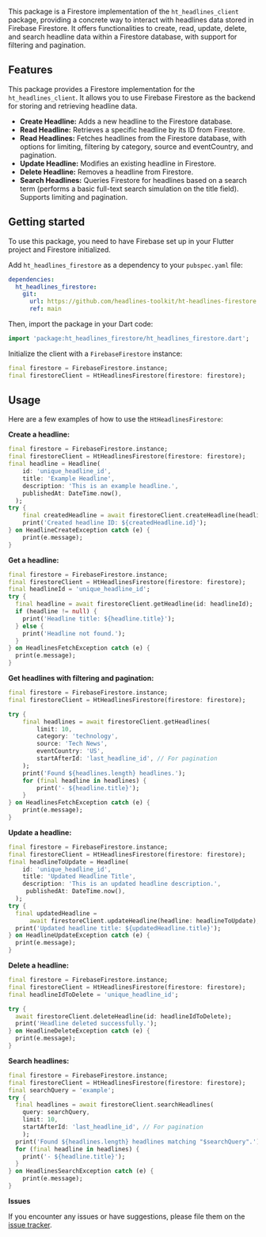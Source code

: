 This package is a Firestore implementation of the `ht_headlines_client` package, providing a concrete way to interact with headlines data stored in Firebase Firestore. It offers functionalities to create, read, update, delete, and search headline data within a Firestore database, with support for filtering and pagination.

## Features

This package provides a Firestore implementation for the `ht_headlines_client`. It allows you to use Firebase Firestore as the backend for storing and retrieving headline data.

*   **Create Headline:** Adds a new headline to the Firestore database.
*   **Read Headline:** Retrieves a specific headline by its ID from Firestore.
*   **Read Headlines:** Fetches headlines from the Firestore database, with options for limiting, filtering by category, source and eventCountry, and pagination.
*   **Update Headline:** Modifies an existing headline in Firestore.
*   **Delete Headline:** Removes a headline from Firestore.
*   **Search Headlines:** Queries Firestore for headlines based on a search term (performs a basic full-text search simulation on the title field). Supports limiting and pagination.

## Getting started

To use this package, you need to have Firebase set up in your Flutter project and Firestore initialized.

Add `ht_headlines_firestore` as a dependency to your `pubspec.yaml` file:

```yaml
dependencies:
  ht_headlines_firestore:
    git:
      url: https://github.com/headlines-toolkit/ht-headlines-firestore.git
      ref: main
```

Then, import the package in your Dart code:

```dart
import 'package:ht_headlines_firestore/ht_headlines_firestore.dart';
```

Initialize the client with a `FirebaseFirestore` instance:

```dart
final firestore = FirebaseFirestore.instance;
final firestoreClient = HtHeadlinesFirestore(firestore: firestore);
```

## Usage

Here are a few examples of how to use the `HtHeadlinesFirestore`:

**Create a headline:**

```dart
final firestore = FirebaseFirestore.instance;
final firestoreClient = HtHeadlinesFirestore(firestore: firestore);
final headline = Headline(
    id: 'unique_headline_id',
    title: 'Example Headline',
    description: 'This is an example headline.',
    publishedAt: DateTime.now(),
  );
try {
    final createdHeadline = await firestoreClient.createHeadline(headline: headline);
    print('Created headline ID: ${createdHeadline.id}');
} on HeadlineCreateException catch (e) {
    print(e.message);
}
```

**Get a headline:**

```dart
final firestore = FirebaseFirestore.instance;
final firestoreClient = HtHeadlinesFirestore(firestore: firestore);
final headlineId = 'unique_headline_id';
try {
  final headline = await firestoreClient.getHeadline(id: headlineId);
  if (headline != null) {
    print('Headline title: ${headline.title}');
  } else {
    print('Headline not found.');
  }
} on HeadlinesFetchException catch (e) {
  print(e.message);
}
```

**Get headlines with filtering and pagination:**

```dart
final firestore = FirebaseFirestore.instance;
final firestoreClient = HtHeadlinesFirestore(firestore: firestore);

try {
    final headlines = await firestoreClient.getHeadlines(
        limit: 10,
        category: 'technology',
        source: 'Tech News',
        eventCountry: 'US',
        startAfterId: 'last_headline_id', // For pagination
    );
    print('Found ${headlines.length} headlines.');
    for (final headline in headlines) {
        print('- ${headline.title}');
    }
} on HeadlinesFetchException catch (e) {
    print(e.message);
}
```

**Update a headline:**
```dart
final firestore = FirebaseFirestore.instance;
final firestoreClient = HtHeadlinesFirestore(firestore: firestore);
final headlineToUpdate = Headline(
    id: 'unique_headline_id',
    title: 'Updated Headline Title',
    description: 'This is an updated headline description.',
     publishedAt: DateTime.now(),
  );
try {
  final updatedHeadline =
      await firestoreClient.updateHeadline(headline: headlineToUpdate);
  print('Updated headline title: ${updatedHeadline.title}');
} on HeadlineUpdateException catch (e) {
  print(e.message);
}
```

**Delete a headline:**
```dart
final firestore = FirebaseFirestore.instance;
final firestoreClient = HtHeadlinesFirestore(firestore: firestore);
final headlineIdToDelete = 'unique_headline_id';

try {
  await firestoreClient.deleteHeadline(id: headlineIdToDelete);
  print('Headline deleted successfully.');
} on HeadlineDeleteException catch (e) {
  print(e.message);
}
```

**Search headlines:**

```dart
final firestore = FirebaseFirestore.instance;
final firestoreClient = HtHeadlinesFirestore(firestore: firestore);
final searchQuery = 'example';
try {
  final headlines = await firestoreClient.searchHeadlines(
    query: searchQuery,
    limit: 10,
    startAfterId: 'last_headline_id', // For pagination
    );
  print('Found ${headlines.length} headlines matching "$searchQuery".');
  for (final headline in headlines) {
    print('- ${headline.title}');
  }
} on HeadlinesSearchException catch (e) {
    print(e.message);
}
```

**Issues**

If you encounter any issues or have suggestions, please file them on the [issue tracker](https://github.com/headlines-toolkit/ht-headlines-firestore).
